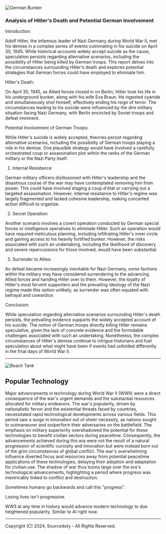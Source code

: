 ![German Bunker](https://github.com/sourceduty/WW2/assets/123030236/0e1940f1-a058-4ee8-a489-a64d2b154cf7)

### Analysis of Hitler's Death and Potential German Involvement

Introduction:

Adolf Hitler, the infamous leader of Nazi Germany during World War II, met his demise in a complex series of events culminating in his suicide on April 30, 1945. While historical accounts widely accept suicide as the cause, speculation persists regarding alternative scenarios, including the possibility of Hitler being killed by German troops. This report delves into the circumstances surrounding Hitler's death and explores potential strategies that German forces could have employed to eliminate him.

Hitler's Death:

On April 30, 1945, as Allied forces closed in on Berlin, Hitler took his life in his underground bunker, along with his wife Eva Braun. He ingested cyanide and simultaneously shot himself, effectively ending his reign of terror. The circumstances leading to his suicide were influenced by the dire military situation facing Nazi Germany, with Berlin encircled by Soviet troops and defeat imminent.

Potential Involvement of German Troops:

While Hitler's suicide is widely accepted, theories persist regarding alternative scenarios, including the possibility of German troops playing a role in his demise. One plausible strategy would have involved a carefully orchestrated coup or assassination plot within the ranks of the German military or the Nazi Party itself.

1. Internal Resistance:

German military officers disillusioned with Hitler's leadership and the disastrous course of the war may have contemplated removing him from power. This could have involved staging a coup d'état or carrying out a targeted assassination. However, internal resistance to Hitler's regime was largely fragmented and lacked cohesive leadership, making concerted action difficult to organize.

2. Secret Operation:
   
Another scenario involves a covert operation conducted by German special forces or intelligence operatives to eliminate Hitler. Such an operation would have required meticulous planning, including infiltrating Hitler's inner circle and gaining access to his heavily fortified bunker. However, the risks associated with such an undertaking, including the likelihood of discovery and severe repercussions for those involved, would have been substantial.

3. Surrender to Allies:
   
As defeat became increasingly inevitable for Nazi Germany, some factions within the military may have considered surrendering to the advancing Allied forces and handing Hitler over to them. However, the loyalty of Hitler's most fervent supporters and the prevailing ideology of the Nazi regime made this option unlikely, as surrender was often equated with betrayal and cowardice.

Conclusion:

While speculation regarding alternative scenarios surrounding Hitler's death persists, the prevailing evidence supports the widely accepted account of his suicide. The notion of German troops directly killing Hitler remains speculative, given the lack of concrete evidence and the formidable challenges associated with such an undertaking. Nonetheless, the complex circumstances of Hitler's demise continue to intrigue historians and fuel speculation about what might have been if events had unfolded differently in the final days of World War II.

***

![Beach Tank](https://github.com/sourceduty/WW2/assets/123030236/499fb6e3-7a56-489b-ac76-cbf5cefb95df)

## Popular Technology

Major advancements in technology during World War II (WWII) were a direct consequence of the war's urgent demands and the substantial resources allocated for military endeavors. The war's popularity, driven by nationalistic fervor and the existential threats faced by countries, necessitated rapid technological developments across various fields. This period saw a surge in innovation out of sheer necessity, as nations sought to outmaneuver and outperform their adversaries on the battlefield. The emphasis on military superiority overshadowed the potential for these technologies to benefit civilian sectors during peacetime. Consequently, the advancements achieved during this era were not the result of a natural progression of scientific curiosity and innovation but were instead born out of the grim circumstances of global conflict. The war's overwhelming influence diverted focus and resources away from potential peacetime applications of these technologies, delaying their adoption and adaptation for civilian use. The shadow of war thus looms large over the era's technological advancements, highlighting a period where progress was inextricably linked to conflict and destruction.

Sometimes humans go backwards and call this "progress".

Losing lives isn't progressive.

WW3 at any time in history would advance modern technology to due heightened popularity. Similar to AI right now.

***
Copyright (C) 2024, Sourceduty - All Rights Reserved.
